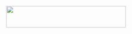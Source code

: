 <p align="left"><a href="https://heroku.com/deploy?template=https://github.com/deepaiims/catpack"> <img src="https://img.shields.io/badge/Deploy%20To%20Heroku-blue?style=for-the-badge&logo=heroku" width="320" height="58.45"/></a></p>
